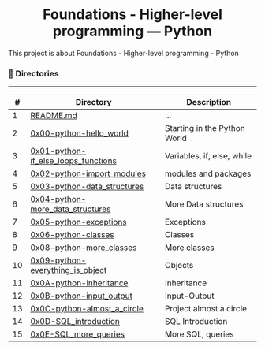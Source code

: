 <h1 align="center">Foundations - Higher-level programming ― Python </h1>


This project is about  Foundations - Higher-level programming - Python

### 📁 Directories
---
<div align = "center">

#|Directory|Description
---|---|---
1|[README.md](./README.md)| ...
2|[0x00-python-hello_world](./0x00-python-hello_world)| Starting in the Python World
3|[0x01-python-if_else_loops_functions](./0x01-python-if_else_loops_functions)| Variables, if, else, while
4|[0x02-python-import_modules](./0x02-python-import_modules)| modules and packages
5|[0x03-python-data_structures](./0x03-python-data_structures)| Data structures
6|[0x04-python-more_data_structures](./0x04-python-more_data_structures)| More Data structures
7|[0x05-python-exceptions](./0x05-python-exceptions)| Exceptions
8|[0x06-python-classes](./0x06-python-classes)| Classes
9|[0x08-python-more_classes](./0x08-python-more_classes)| More classes
10|[0x09-python-everything_is_object](./0x09-python-everything_is_object)| Objects
11|[0x0A-python-inheritance](./0x0A-python-inheritance)| Inheritance
12|[0x0B-python-input_output](./0x0B-python-input_output)| Input-Output
13|[0x0C-python-almost_a_circle](./0x0C-python-almost_a_circle)| Project almost a circle
14|[0x0D-SQL_introduction](./0x0D-SQL_introduction)| SQL Introduction
15|[0x0E-SQL_more_queries](./0x0E-SQL_more_queries)| More SQL, queries
</div>
